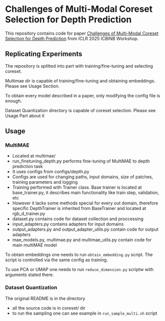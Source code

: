 # Challenges of Multi-Modal Coreset Selection for Depth Prediction


This repository contains code for paper [Challenges of Multi-Modal Coreset Selection for Depth Prediction](https://arxiv.org/abs/2502.15834) from ICLR 2025 ICBINB Workshop.

## Replicating Experiments

The repository is splitted into part with training/fine-tuning and selecting coreset. 

Multimae dir is capable of training/fine-tuning and obtaining embeddings. Please see Usage Section.

To obtain every model described in a paper, only modifying the config file is enough.


Dataset Quantization directory is capable of coreset selection. Please see Usage Part about it


## Usage

### MultiMAE

- Located at multimae/
- run_finetuning_depth.py performs fine-tuning of MultiMAE to depth prediction task
- It uses configs from configs/depth.py
- Configs are used for changing paths, input domains, size of patches, training parameters and logging
- Training performed with Trainer class. Base trainer is located at base_trainer.py, it describes main functionality like train step, validation, etc
- However it lacks some methods special for every out domain, therefore specific DepthTrainer is inherited from BaseTrainer and located at rgb_d_trainer.py
- dataset.py contains code for dataset collection and proccessing
- input_adapters.py contains adapters for input domains
- output_adapters.py and output_adapter_utils.py contain code for output adapters
- mae_models.py, multimae.py and multimae_utils.py contain code for main multiMAE model


To obtain embeddings one needs to run `obtain_embedding.py` script. The script is controlled via the same config as training.

To use PCA or UMAP one needs to run `reduce_dimension.py` scriptw with arguments stated there. 
### Dataset Quantization

The original README is in the directory

- all the source code is in coreset/ dir
- to run the sampling one can see example in `run_sample_multi.sh` script


 

